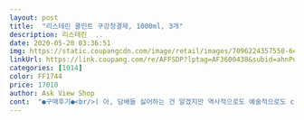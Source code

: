 ```yaml
---
layout: post 
title:  "리스테린 쿨민트 구강청결제, 1000ml, 3개" 
description: 리스테린  ..
date: 2020-05-20 03:36:51 
img: https://static.coupangcdn.com/image/retail/images/7096224357550-6ed57437-8d5c-4426-8c4f-fa4290dad4e8.jpg 
linkUrl: https://link.coupang.com/re/AFFSDP?lptag=AF3600438&subid=ahnPublicAsk&pageKey=1298346057&itemId=2311368374&vendorItemId=70308147695&traceid=V0-113-ad5248af2247e643 
categories: [1014] 
color: FF1744 
price: 17010 
author: Ask View Shop 
cont:  "●구매후기●<br/>( 아, 담배들 싫어하는 건 알겠지만 역사적으로도 예술적으로도 coffee calls for a cigarette은 국룰이니 커담쟁이인 나를 너무 미워들 말아달라,, 국민건강증진법에서 규정한 흡연 구역을 준수하며 꽁초 무단 투기를 하지 않는 모범적인 납세자이자 팔순이 되어서도 담배는 피우고 싶어 운동 열심히 하며 살고 있는 엠생임,, 요태까지 그래 와꼬 아패로도 걔솤,, 내가 잘 할게,,)<br/>(하지만 난 이거 다 쓰면 다시 그린티 살 거야,, ㅋㅋ,, ㅋㅋㅋ,,)<br/><br/> -<br/><br/> -<br/> ->> 여기까지가 초보사용자 느낌일겁니다^<br/> -<br/> -<br/> -<br/> -^<br/>4/27 그 친구 정규직 전환 합격, 양갈비 얻어 먹엇슴당<br/>가글 제품들 여러가지 많은데요,,,<br/>가끔 뭘 먹어도 사라지지 않는 내장과 식도를 거쳐 나오는 어떠한 냄새들로 가득한 하루를 보낼 때엔 꽤나 효과적인 이용이 가능할 것 같았다.<br/> 그리고 난 원래 민트맛 좋아해…<br/>구매하시는데 도움 되시길 바래요.<br/><br/>그 강력한 리스테린 특유의 맛과 향이 익숙해지고 기존 제품 대비해서 개운함이 엄청 좋아서<br/>그런 측면의 안전을 위해 사진처럼 꾹 눌러서 돌려야만 열리는 구조라 안심이 되네요.<br/><br/>그런데 아침 저녁으로 요녀석이라면 전 문제 없을 것 같습니다 1리터 용양 3개면 2개월동안 남편이랑 둘이서 정기적으로 문제 없을것 같습니다<br/>그런데 적응하다보면 벗어 날 수가 없게 됩니다<br/>그럼에도 불구하고 별 하나를 뺀 이유는, 근 4년 간 함께 해온 그린티에 대한 작은 예우랄까,, 사실 여전히 그린티가 좀 더 내 취향이라서,,<br/>그린티향이 마일드하고 입맛에 잘 맞고(?!) 수시로 쓰기에도 부담이 없다는 것엔 이론의 여지가 없겠으나, 커피와 담배를 달고 살다보면 조금 더 강력한 무언가가 필요하다는 생각이 종종 들게 마련이었다.<br/><br/>근데 뭐 리스테린은 항상 옳으니,, 각자 입맛과 취향과, 각기 지닌 고통의 역치에 따라 잘 골라 사용하면 될 것이라고 본다,,<br/>기존에 사용하던 제품과 달리 매우 강해서 깜짝 놀랐는데 사용하다보니<br/>나는 본디 리스테린 그린티 밖에 모르는 바보,, 그린티 처돌이였으나,, 나우 암 쵀인지드,,는 아니고 작은 호기심을 품은 모험을 시도해보았다.<br/><br/>내 그린티에서 쿨민트로의 갑작스런 변절이 신호탄이 되어 내 친구의 대기업 배나 불려주는 자본주의 부역자로서의 인생이 시작되길 기원해본다,, 합격하면 양갈비 5대 사준댔음,,<br/>내가 쿨민트 세 통 너무 많다며 눈물 짓자 현재 모 기업 본사 계약직에서 정규직으로의 전환 면접을 앞두고 있는 친구가, 만일 자기가 회사와 잘 되면 한 통 달라고 하더라,, 회사에 갖다 놓고 울면서 거르러르러려러르후루루ㄹ르를 하며 다니겠다고,,<br/>너무 오래쓰는게 다소 부담되기도 해서 이번에 1L3개 번들제품으로 구매 했어요.<br/><br/>단점이라면 초보자는 맵기적응이 좀 필요하다 또 끝맛에 단맛이 느껴지더라구요 그런데 거의 가글제품이 그런것 같아요<br/>또 살충제를 맞고도 주행 속도조차 줄어들지 않던 대왕 바퀴벌레(한 마리, 외부 유입형)에게 아이쒸!! 하며 리스테린을 쪼륵<br/> - 흘려보내자 23초만에 배 까뒤집고 죽어버리는 장면을 직접 연출하고 목도하였던 방역 초보 자취생이자 리스테린의 강력함을 재삼 확인했던 역사의 산 증인으로서,,<br/>리스테린을 그들이 권장하는 방법 대로 약 3분 간 입에 머금고 있을 수 있을 정도의 참을성을 가진 자라면 못 해낼 일이 없지 않을까,, 아니,, 애초에 그런 애한테 감히 뮤탄스나 진지발리스, 타네렐라 포르시시아 같은 한낱 구강 내 세균들이 들러붙어 버틸 수나 있었을까,,? 하는 생각을 하루에도 몇 번씩 반복하며 1분도 못 참고 뱉어버리고야 마는 나약한 한 인간으로서,,<br/>리스테린의 뚜껑은 어린이가 쉽게 열지 못하게 설계가 되어 있어요.<br/><br/>리스테린이야 가글분야에서 글로벌로 워낙 인지도 있는 제품이라 믿을 수 있구요.<br/><br/>박스에 잘 담겨서 로켓 스피드로 다음날 배송 잘 되었습니다.<br/><br/>비닐로 잘 감싸진 3개 구성이구요.<br/><br/>사실 다른 건 몰라도 모닝 아가리 뚕내의 개선에는 테브레스만 한 것이 없다는 것이 학계의 정설이나, 데일리로 사용하며 수시로 상쾌함을 도모하기에는 여전히 리스테린이 적합하다고 생각하는 1인으로서,,<br/>사실 배송은 빛과 같이 빨랐지만,, 솔직히 내게도 마음의 준비와,, 작은 용기가 필요했다,, 음,, 벗,, 암 브레이브 워먼,, 총 일주일 간의 마음의 준비(및 남은 그린티 향의 빠른 소진) 후 어제 처음으로 쿨민트를 사용해보았다.<br/><br/>사용양은 정말 조금씩 늘려가는게 좋구요 입냄새 제거에 탁월합니다<br/>사용하시다보면 적응이 됩니다.<br/> 저두 처음엔 그랬으니까요.<br/><br/>아무튼 뭐 이러쿵저러쿵 장황한 이유로 + 친구가 쿨민트 예전보단 마일드해진 것 같다고 하길래 큰 용기를 내어 3개들이나 되는 쿨민트를 선택해보았다,,<br/>앞서 말씀드린대로 처음 사용하시는 분들은 이 맛이 강해서 낯설 수도 있는데<br/>양갈비 하면 또 민트 소스 아니겠는가,, (뭔 상관,,)<br/>여전히 구강 내 상피세포의 존재를 느낄 수 있는 작고 아릿한 통증을 동반하긴 하지만 약간 불가마 들어가는 기분으로 감내할 수 있을 정도의 따가움이었다.<br/> 과거의 내가 지금의 쿨민트를 쓴다면 그 정도도 못 참냐, 넌 왜 그러냐! 하며 혼낼 수도 있을 것 같다.<br/><br/>오 칭구 말 진짜네ㅋㅋㅋㅋㅋ 쿨민트 쫌 했네ㅋㅋㅋㅋㅋㅋ 전에 알던 니가 아냐 브랜 뉴 테이스트?ㅋㅋㅋㅋㅋㅋ<br/>오히려 적응하면 기존 제품은 사용하지 않게 되고 리스테린만 찾게 되더라구요.<br/><br/>와... <br/>.<br/>정말 강력하네.<br/>.<br/>싶을정도로 맛도 매움도 강합니다ㅜㅜ<br/>요즘 건강을 위해 햇양파에 빠져있는데 정말 이제품 사랑합니다ㅋㅋㅋ 어릴때보다 나이들고나서 양치의 소중함을 절실히 느끼며 구석구석 열심히 하는데요 어른이지만 불소치료까지 하고싶을 정도로 치아를 보호하고싶은 마음이 큰데요<br/>요즘 잇몸도 안 좋고 해서 구강관린에 더욱 신경쓰다 보니 사용 빈도가 많이 늘었구요.<br/> 입냄새 제거 목적으로도 작은병에 담아 자주 사용합니다.<br/><br/>워낙 강력한 가글제품이라 어린 아이들이 가글하다간 눈물 홍수 날수 있어서<br/>유통기한은 22년1월까지로 넉넉한 제품이 도착해서 기분 좋네요.<br/><br/>은근히 속깊이 느껴지는 맛도 화학제품 맛도 약간 나는것같고 매워요<br/>입냄새 제거에 탁월하고 적응하면 벗어나기힘든 제품입니다  올바른 양치습관과 가글사용이 이와 잇몸을 지킬 수 있는 좋은 습관입니다<br/>저는 뚜껑의 3붕의 1정도만 부어서 가글을 합니다.<br/><br/>점점 적응하게 된 후에는 리스테린만 사용합니다.<br/><br/>좀 전에 리스테린 전달식 햇어요ㅋㅋ<br/>처음에는 ㅇㅇ린 제품을 많이 사용했었어요.<br/> 그러다 리스테린을 사용하게 되었는데<br/>특히 앙치후에 하면 아이고 볼도 따갑고 혀도 따갑고 잇몸도 따갑습니다  그려면서 느끼는게 어?이거 가글제품맞나?ㅋㅋㅋ생긴것도 색상도 크기도 워셔액같아요<br/>평소에 1.<br/>5L 제품 구매했었는데 양이 많아서 오래 쓰게 되고 위생 관련 제품이니까<br/>항상 사용하던 제품이라 상쾌함에는 항상 만족하고 있어요.<br/><br/>확실히 향은 그린티에 비해 강하나 매운맛이 이전보다 많이 줄었다.<br/> 체감하기론 30% 정도 줄어든 듯.<br/><br/>" 
---
```

